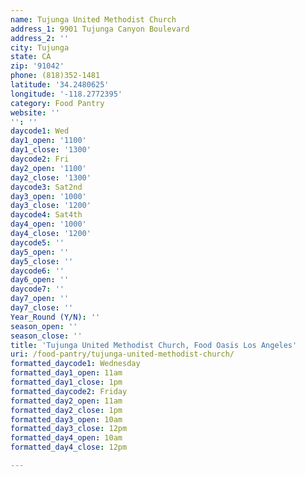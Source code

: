 ```yaml
---
name: Tujunga United Methodist Church
address_1: 9901 Tujunga Canyon Boulevard
address_2: ''
city: Tujunga
state: CA
zip: '91042'
phone: (818)352-1481
latitude: '34.2480625'
longitude: '-118.2772395'
category: Food Pantry
website: ''
'': ''
daycode1: Wed
day1_open: '1100'
day1_close: '1300'
daycode2: Fri
day2_open: '1100'
day2_close: '1300'
daycode3: Sat2nd
day3_open: '1000'
day3_close: '1200'
daycode4: Sat4th
day4_open: '1000'
day4_close: '1200'
daycode5: ''
day5_open: ''
day5_close: ''
daycode6: ''
day6_open: ''
daycode7: ''
day7_open: ''
day7_close: ''
Year_Round (Y/N): ''
season_open: ''
season_close: ''
title: 'Tujunga United Methodist Church, Food Oasis Los Angeles'
uri: /food-pantry/tujunga-united-methodist-church/
formatted_daycode1: Wednesday
formatted_day1_open: 11am
formatted_day1_close: 1pm
formatted_daycode2: Friday
formatted_day2_open: 11am
formatted_day2_close: 1pm
formatted_day3_open: 10am
formatted_day3_close: 12pm
formatted_day4_open: 10am
formatted_day4_close: 12pm

---
```

